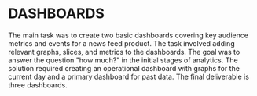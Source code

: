 # DASHBOARDS

The main task was to create two basic dashboards covering key audience metrics and events for a news feed product. The task involved adding relevant graphs, slices, and metrics to the dashboards. The goal was to answer the question "how much?" in the initial stages of analytics. The solution required creating an operational dashboard with graphs for the current day and a primary dashboard for past data. 
The final deliverable is three dashboards.
